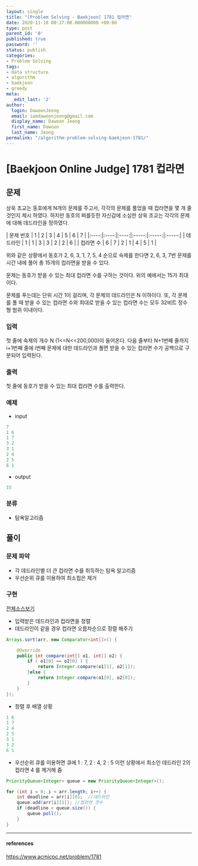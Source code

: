```yaml
---
layout: single
title: "[Problem Solving - Baekjoon] 1781 컵라면"
date: 2020-11-18 00:17:00.000000000 +09:00
type: post
parent_id: '0'
published: true
password: ''
status: publish
categories:
- Problem Solving
tags:
- data structure
- algorithm
- baekjoon
- greedy
meta:
  _edit_last: '2'
author:
  login: DawoonJeong
  email: iamdawoonjeong@gmail.com
  display_name: Dawoon Jeong
  first_name: Dawoon
  last_name: Jeong
permalink: "/algorithm-problem-solving-baekjoon-1781/"
---
```

# [Baekjoon Online Judge] 1781 컵라면

## 문제
상욱 조교는 동호에게 N개의 문제를 주고서, 각각의 문제를 풀었을 때 컵라면을 몇 개 줄 것인지 제시 하였다. 하지만 동호의 찌를듯한 자신감에 소심한 상욱 조교는 각각의 문제에 대해 데드라인을 정하였다.

| 문제 번호 | 1 | 2 | 3 | 4 | 5 | 6 | 7 |
|:----:|:----:|:----:|:-----:|:-----:|:-----:|
| 데드라인 | 1 | 1 | 3 | 3 | 2 | 2 | 6 |
| 컵라면 수 | 6 | 7 | 2 | 1 | 4 | 5 | 1 |

위와 같은 상황에서 동호가 2, 6, 3, 1, 7, 5, 4 순으로 숙제를 한다면 2, 6, 3, 7번 문제를 시간 내에 풀어 총 15개의 컵라면을 받을 수 있다.

문제는 동호가 받을 수 있는 최대 컵라면 수를 구하는 것이다. 위의 예에서는 15가 최대이다.

문제를 푸는데는 단위 시간 1이 걸리며, 각 문제의 데드라인은 N 이하이다. 또, 각 문제를 풀 때 받을 수 있는 컵라면 수와 최대로 받을 수 있는 컵라면 수는 모두 32비트 정수형 범위 이내이다.


### 입력
첫 줄에 숙제의 개수 N (1<=N<=200,000)이 들어온다. 다음 줄부터 N+1번째 줄까지 i+1번째 줄에 i번째 문제에 대한 데드라인과 풀면 받을 수 있는 컵라면 수가 공백으로 구분되어 입력된다.

### 출력
첫 줄에 동호가 받을 수 있는 최대 컵라면 수를 출력한다.

### 예제
- input

```java
7
1 6
1 7
3 2
3 1
2 4
2 5
6 1
```

- output

```java
15
```

### 분류
- 탐욕알고리즘

## 풀이

### 문제 파악

- 각 데드라인별 더 큰 컵라면 수를 취득하는 탐욕 알고리즘
- 우선순위 큐를 이용하여 최소힙은 제거

### 구현

[전체소스보기](https://github.com/iamdawoonjeong/java-datastructure-algorithm/blob/master/java-algorithm-problem-solving/src/baekjoon/problem1781/Main.java)

- 입력받은 데드라인과 컵라면을 정렬
- 데드라인이 같을 경우 컵라면 오름차순으로 정렬 해주기

```java
Arrays.sort(arr, new Comparator<int[]>() {

    @Override
    public int compare(int[] o1, int[] o2) {
        if ( o1[0] == o2[0] ) {
            return Integer.compare(o1[1], o2[1]);
        }else {
            return Integer.compare(o1[0], o2[0]);
        }
    }
});
```

- 정렬 후 배열 상황

```java
1 6
1 7
2 4
2 5
3 1
3 2
6 1
```

- 우선순위 큐를 이용하면 큐에 1 : 7,  2 : 4, 2 : 5  이런 상황에서 최소인 데드라인 2의  컵라면 4 를 제거해 줌  

```java
PriorityQueue<Integer> queue = new PriorityQueue<Integer>();

for (int i = 0; i < arr.length; i++) {
    int deadline = arr[i][0];  //데드라인
    queue.add(arr[i][1]); //컵라면 갯수
    if (deadline < queue.size()) {
        queue.poll();
    }
}     
```


---

#### references
<https://www.acmicpc.net/problem/1781>
